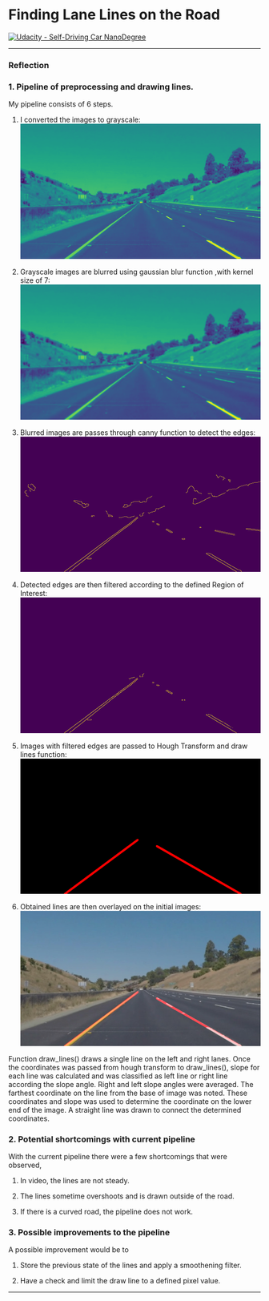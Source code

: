 # **Finding Lane Lines on the Road**
[![Udacity - Self-Driving Car NanoDegree](https://s3.amazonaws.com/udacity-sdc/github/shield-carnd.svg)](http://www.udacity.com/drive)


[//]: # (Image References)

[image1]: ./writeup/gray_image "Grayscale"
[image2]: ./writeup/gaussian_blur_image "Gaussian Blur"
[image3]: ./writeup/canny_image "Canny"
[image4]: ./writeup/roi_image "Region of Interest"
[image5]: ./writeup/hough_image "Hough Transform"
[image6]: ./writeup/overlayed_image "Overlayed Image"

---

### Reflection

### 1. Pipeline of preprocessing and drawing lines.

My pipeline consists of 6 steps.

1. I converted the images to grayscale:
![alt text][image1]

2. Grayscale images are blurred using gaussian blur function ,with kernel size of 7:
![alt text][image2]

3. Blurred images are passes through canny function to detect the edges:
![alt text][image3]

4. Detected edges are then filtered according to the defined Region of Interest:
![alt text][image4]

5. Images with filtered edges are passed to Hough Transform and draw lines function:
![alt text][image5]

6. Obtained lines are then overlayed on the initial images:
![alt text][image6]

Function draw_lines() draws a single line on the left and right lanes. Once the coordinates was passed from hough transform to draw_lines(), slope for each line was calculated and was classified as left line or right line according the slope angle. Right and left slope angles were averaged. The farthest coordinate on the line from the base of image was noted. These coordinates and slope was used to determine the coordinate on the lower end of the image. A straight line was drawn to connect the determined coordinates.


### 2. Potential shortcomings with current pipeline

With the current pipeline there were a few shortcomings that were observed,

1. In video, the lines are not steady.

2. The lines sometime overshoots and is drawn outside of the road.

3. If there is a curved road, the pipeline does not work.


### 3. Possible improvements to the pipeline

A possible improvement would be to

1. Store the previous state of the lines and apply a smoothening filter.

2. Have a check and limit the draw line to a defined pixel value.

---
